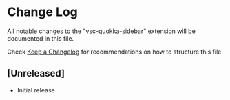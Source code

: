 # Change Log

All notable changes to the "vsc-quokka-sidebar" extension will be documented in this file.

Check [Keep a Changelog](http://keepachangelog.com/) for recommendations on how to structure this file.

## [Unreleased]

- Initial release